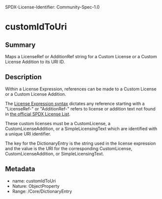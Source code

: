 SPDX-License-Identifier: Community-Spec-1.0

# customIdToUri

## Summary

Maps a LicenseRef or AdditionRef string for a Custom License or a Custom
License Addition to its URI ID.

## Description

Within a License Expression, references can be made to a Custom License or a
Custom License Addition.

The [License Expression syntax](../../../annexes/SPDX-license-expressions.md)
dictates any reference starting with a
"LicenseRef-" or "AdditionRef-" refers to license or addition text not found in
[the official SPDX License List](https://spdx.org/licenses/).

These custom licenses must be a CustomLicense, a CustomLicenseAddition, or a
SimpleLicensingText which are identified with a unique URI identifier.

The key for the DictionaryEntry is the string used in the license expression
and the value is the URI for the corresponding CustomLicense,
CustomLicenseAddition, or SimpleLicensingText.

## Metadata

- name: customIdToUri
- Nature: ObjectProperty
- Range: /Core/DictionaryEntry
